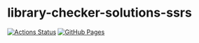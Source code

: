 # library-checker-solutions-ssrs
[![Actions Status](https://github.com/SSRS-cp/library-checker-solutions-ssrs/workflows/verify/badge.svg)](https://github.com/SSRS-cp/library-checker-solutions-ssrs/actions) [![GitHub Pages](https://img.shields.io/static/v1?label=GitHub+Pages&message=+&color=brightgreen&logo=github)](https://SSRS-cp.github.io/library-checker-solutions-ssrs/)